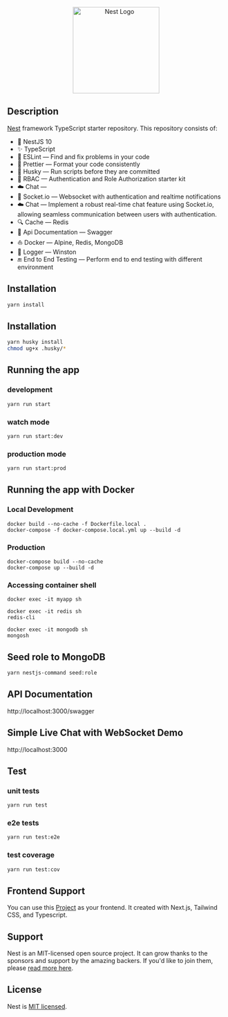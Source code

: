 <p align="center">
  <a href="http://nestjs.com/" target="blank"><img src="https://nestjs.com/img/logo-small.svg" width="200" alt="Nest Logo" /></a>
</p>

## Description

[Nest](https://github.com/nestjs/nest) framework TypeScript starter repository. This repository consists of:

- 🔼 NestJS 10
- ✨ TypeScript
- 📏 ESLint — Find and fix problems in your code
- 💖 Prettier — Format your code consistently
- 🐶 Husky — Run scripts before they are committed
- 🔑 RBAC — Authentication and Role Authorization starter kit
- ☁️ Chat —
- 📡 Socket.io — Websocket with authentication and realtime notifications
- ☁️ Chat — Implement a robust real-time chat feature using Socket.io, allowing seamless communication between users with authentication.
- 🔍 Cache — Redis
- 📃 Api Documentation — Swagger
- ⛵ Docker — Alpine, Redis, MongoDB
- 📕 Logger — Winston
- 🔚 End to End Testing — Perform end to end testing with different environment

## Installation

```bash
yarn install
```

## Installation

```bash
yarn husky install
chmod ug+x .husky/*
```

## Running the app

### development

```bash
yarn run start
```

### watch mode

```bash
yarn run start:dev
```

### production mode

```bash
yarn run start:prod
```

## Running the app with Docker

### Local Development

```
docker build --no-cache -f Dockerfile.local .
docker-compose -f docker-compose.local.yml up --build -d
```

### Production

```
docker-compose build --no-cache
docker-compose up --build -d
```

### Accessing container shell

```
docker exec -it myapp sh
```

```
docker exec -it redis sh
redis-cli
```

```
docker exec -it mongodb sh
mongosh
```

## Seed role to MongoDB

```bash
yarn nestjs-command seed:role
```

## API Documentation

http://localhost:3000/swagger

## Simple Live Chat with WebSocket Demo

http://localhost:3000

## Test

### unit tests

```bash
yarn run test
```

### e2e tests

```bash
yarn run test:e2e
```

### test coverage

```bash
yarn run test:cov
```

## Frontend Support

You can use this [Project](https://github.com/ryanf10/ts-nextjs-tailwind-hoc-starter) as your frontend. It created with Next.js, Tailwind CSS, and Typescript.

## Support

Nest is an MIT-licensed open source project. It can grow thanks to the sponsors and support by the amazing backers. If you'd like to join them, please [read more here](https://docs.nestjs.com/support).

## License

Nest is [MIT licensed](LICENSE).
